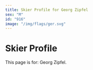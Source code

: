 ```yaml
---
title: Skier Profile for Georg Zipfel
sex: "M"
id: "916"
image: "/img/flags/ger.svg" 
---
```


# Skier Profile

This page is for: Georg Zipfel.
    